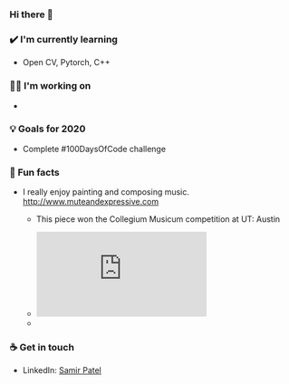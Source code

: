### Hi there 👋


### ✔️ I'm currently learning
- Open CV, Pytorch, C++

### 👩‍💻 I'm working on
- 

### 💡 Goals for 2020
- Complete #100DaysOfCode challenge

### 🌴 Fun facts
- I really enjoy painting and composing music. http://www.muteandexpressive.com 

    - This piece won the Collegium Musicum competition at UT: Austin

    - <embed src="http://www.muteandexpressive.com/wp-content/uploads/2014/12/A-Prayer-For-Flight_SamirPatel_upload.mp3">

    - 

### ☕ Get in touch
- LinkedIn: <a href = "https://www.linkedin.com/in/samir-patel-/">Samir Patel</a>

<br>



<!--
**54mir/54mir** is a ✨ _special_ ✨ repository because its `README.md` (this file) appears on your GitHub profile.

Here are some ideas to get you started:

- 🔭 I’m currently working on ...
- 🌱 I’m currently learning ...
- 👯 I’m looking to collaborate on ...
- 🤔 I’m looking for help with ...
- 💬 Ask me about ...
- 📫 How to reach me: ...
- 😄 Pronouns: ...
- ⚡ Fun fact: ...
-->
